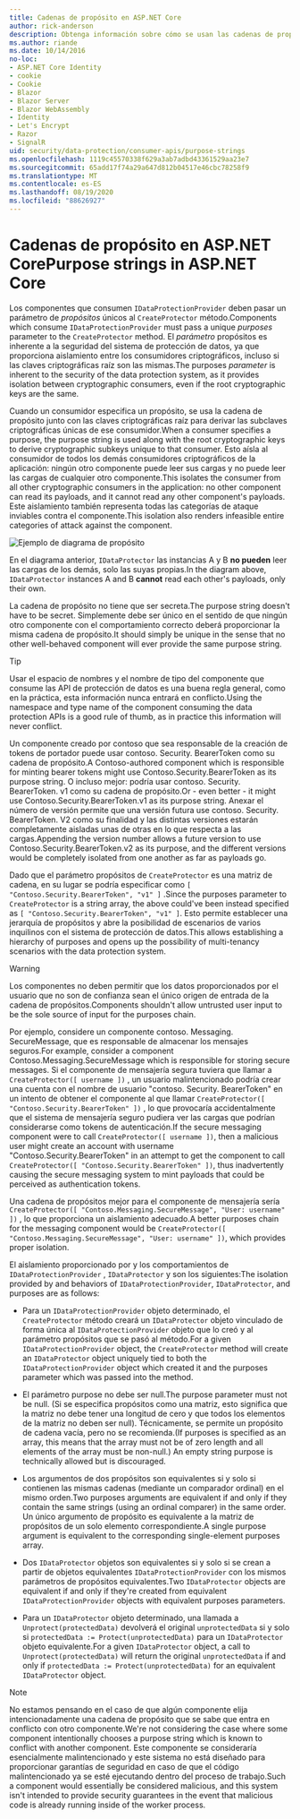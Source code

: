 ```yaml
---
title: Cadenas de propósito en ASP.NET Core
author: rick-anderson
description: Obtenga información sobre cómo se usan las cadenas de propósito en las API de protección de datos de ASP.NET Core.
ms.author: riande
ms.date: 10/14/2016
no-loc:
- ASP.NET Core Identity
- cookie
- Cookie
- Blazor
- Blazor Server
- Blazor WebAssembly
- Identity
- Let's Encrypt
- Razor
- SignalR
uid: security/data-protection/consumer-apis/purpose-strings
ms.openlocfilehash: 1119c45570338f629a3ab7adbd43361529aa23e7
ms.sourcegitcommit: 65add17f74a29a647d812b04517e46cbc78258f9
ms.translationtype: MT
ms.contentlocale: es-ES
ms.lasthandoff: 08/19/2020
ms.locfileid: "88626927"
---
```

# <a name="purpose-strings-in-aspnet-core"></a><span data-ttu-id="2fd66-103">Cadenas de propósito en ASP.NET Core</span><span class="sxs-lookup"><span data-stu-id="2fd66-103">Purpose strings in ASP.NET Core</span></span>

<a name="data-protection-consumer-apis-purposes"></a>

<span data-ttu-id="2fd66-104">Los componentes que consumen `IDataProtectionProvider` deben pasar un parámetro de *propósitos* únicos al `CreateProtector` método.</span><span class="sxs-lookup"><span data-stu-id="2fd66-104">Components which consume `IDataProtectionProvider` must pass a unique *purposes* parameter to the `CreateProtector` method.</span></span> <span data-ttu-id="2fd66-105">El *parámetro* propósitos es inherente a la seguridad del sistema de protección de datos, ya que proporciona aislamiento entre los consumidores criptográficos, incluso si las claves criptográficas raíz son las mismas.</span><span class="sxs-lookup"><span data-stu-id="2fd66-105">The purposes *parameter* is inherent to the security of the data protection system, as it provides isolation between cryptographic consumers, even if the root cryptographic keys are the same.</span></span>

<span data-ttu-id="2fd66-106">Cuando un consumidor especifica un propósito, se usa la cadena de propósito junto con las claves criptográficas raíz para derivar las subclaves criptográficas únicas de ese consumidor.</span><span class="sxs-lookup"><span data-stu-id="2fd66-106">When a consumer specifies a purpose, the purpose string is used along with the root cryptographic keys to derive cryptographic subkeys unique to that consumer.</span></span> <span data-ttu-id="2fd66-107">Esto aísla al consumidor de todos los demás consumidores criptográficos de la aplicación: ningún otro componente puede leer sus cargas y no puede leer las cargas de cualquier otro componente.</span><span class="sxs-lookup"><span data-stu-id="2fd66-107">This isolates the consumer from all other cryptographic consumers in the application: no other component can read its payloads, and it cannot read any other component's payloads.</span></span> <span data-ttu-id="2fd66-108">Este aislamiento también representa todas las categorías de ataque inviables contra el componente.</span><span class="sxs-lookup"><span data-stu-id="2fd66-108">This isolation also renders infeasible entire categories of attack against the component.</span></span>

![Ejemplo de diagrama de propósito](purpose-strings/_static/purposes.png)

<span data-ttu-id="2fd66-110">En el diagrama anterior, `IDataProtector` las instancias A y B **no pueden** leer las cargas de los demás, solo las suyas propias.</span><span class="sxs-lookup"><span data-stu-id="2fd66-110">In the diagram above, `IDataProtector` instances A and B **cannot** read each other's payloads, only their own.</span></span>

<span data-ttu-id="2fd66-111">La cadena de propósito no tiene que ser secreta.</span><span class="sxs-lookup"><span data-stu-id="2fd66-111">The purpose string doesn't have to be secret.</span></span> <span data-ttu-id="2fd66-112">Simplemente debe ser único en el sentido de que ningún otro componente con el comportamiento correcto deberá proporcionar la misma cadena de propósito.</span><span class="sxs-lookup"><span data-stu-id="2fd66-112">It should simply be unique in the sense that no other well-behaved component will ever provide the same purpose string.</span></span>

>[!TIP]
> <span data-ttu-id="2fd66-113">Usar el espacio de nombres y el nombre de tipo del componente que consume las API de protección de datos es una buena regla general, como en la práctica, esta información nunca entrará en conflicto.</span><span class="sxs-lookup"><span data-stu-id="2fd66-113">Using the namespace and type name of the component consuming the data protection APIs is a good rule of thumb, as in practice this information will never conflict.</span></span>
>
><span data-ttu-id="2fd66-114">Un componente creado por contoso que sea responsable de la creación de tokens de portador puede usar contoso. Security. BearerToken como su cadena de propósito.</span><span class="sxs-lookup"><span data-stu-id="2fd66-114">A Contoso-authored component which is responsible for minting bearer tokens might use Contoso.Security.BearerToken as its purpose string.</span></span> <span data-ttu-id="2fd66-115">O incluso mejor: podría usar contoso. Security. BearerToken. v1 como su cadena de propósito.</span><span class="sxs-lookup"><span data-stu-id="2fd66-115">Or - even better - it might use Contoso.Security.BearerToken.v1 as its purpose string.</span></span> <span data-ttu-id="2fd66-116">Anexar el número de versión permite que una versión futura use contoso. Security. BearerToken. V2 como su finalidad y las distintas versiones estarán completamente aisladas unas de otras en lo que respecta a las cargas.</span><span class="sxs-lookup"><span data-stu-id="2fd66-116">Appending the version number allows a future version to use Contoso.Security.BearerToken.v2 as its purpose, and the different versions would be completely isolated from one another as far as payloads go.</span></span>

<span data-ttu-id="2fd66-117">Dado que el parámetro propósitos de `CreateProtector` es una matriz de cadena, en su lugar se podría especificar como `[ "Contoso.Security.BearerToken", "v1" ]` .</span><span class="sxs-lookup"><span data-stu-id="2fd66-117">Since the purposes parameter to `CreateProtector` is a string array, the above could've been instead specified as `[ "Contoso.Security.BearerToken", "v1" ]`.</span></span> <span data-ttu-id="2fd66-118">Esto permite establecer una jerarquía de propósitos y abre la posibilidad de escenarios de varios inquilinos con el sistema de protección de datos.</span><span class="sxs-lookup"><span data-stu-id="2fd66-118">This allows establishing a hierarchy of purposes and opens up the possibility of multi-tenancy scenarios with the data protection system.</span></span>

<a name="data-protection-contoso-purpose"></a>

>[!WARNING]
> <span data-ttu-id="2fd66-119">Los componentes no deben permitir que los datos proporcionados por el usuario que no son de confianza sean el único origen de entrada de la cadena de propósitos.</span><span class="sxs-lookup"><span data-stu-id="2fd66-119">Components shouldn't allow untrusted user input to be the sole source of input for the purposes chain.</span></span>
>
><span data-ttu-id="2fd66-120">Por ejemplo, considere un componente contoso. Messaging. SecureMessage, que es responsable de almacenar los mensajes seguros.</span><span class="sxs-lookup"><span data-stu-id="2fd66-120">For example, consider a component Contoso.Messaging.SecureMessage which is responsible for storing secure messages.</span></span> <span data-ttu-id="2fd66-121">Si el componente de mensajería segura tuviera que llamar a `CreateProtector([ username ])` , un usuario malintencionado podría crear una cuenta con el nombre de usuario "contoso. Security. BearerToken" en un intento de obtener el componente al que llamar `CreateProtector([ "Contoso.Security.BearerToken" ])` , lo que provocaría accidentalmente que el sistema de mensajería seguro pudiera ver las cargas que podrían considerarse como tokens de autenticación.</span><span class="sxs-lookup"><span data-stu-id="2fd66-121">If the secure messaging component were to call `CreateProtector([ username ])`, then a malicious user might create an account with username "Contoso.Security.BearerToken" in an attempt to get the component to call `CreateProtector([ "Contoso.Security.BearerToken" ])`, thus inadvertently causing the secure messaging system to mint payloads that could be perceived as authentication tokens.</span></span>
>
><span data-ttu-id="2fd66-122">Una cadena de propósitos mejor para el componente de mensajería sería `CreateProtector([ "Contoso.Messaging.SecureMessage", "User: username" ])` , lo que proporciona un aislamiento adecuado.</span><span class="sxs-lookup"><span data-stu-id="2fd66-122">A better purposes chain for the messaging component would be `CreateProtector([ "Contoso.Messaging.SecureMessage", "User: username" ])`, which provides proper isolation.</span></span>

<span data-ttu-id="2fd66-123">El aislamiento proporcionado por y los comportamientos de `IDataProtectionProvider` , `IDataProtector` y son los siguientes:</span><span class="sxs-lookup"><span data-stu-id="2fd66-123">The isolation provided by and behaviors of `IDataProtectionProvider`, `IDataProtector`, and purposes are as follows:</span></span>

* <span data-ttu-id="2fd66-124">Para un `IDataProtectionProvider` objeto determinado, el `CreateProtector` método creará un `IDataProtector` objeto vinculado de forma única al `IDataProtectionProvider` objeto que lo creó y al parámetro propósitos que se pasó al método.</span><span class="sxs-lookup"><span data-stu-id="2fd66-124">For a given `IDataProtectionProvider` object, the `CreateProtector` method will create an `IDataProtector` object uniquely tied to both the `IDataProtectionProvider` object which created it and the purposes parameter which was passed into the method.</span></span>

* <span data-ttu-id="2fd66-125">El parámetro purpose no debe ser null.</span><span class="sxs-lookup"><span data-stu-id="2fd66-125">The purpose parameter must not be null.</span></span> <span data-ttu-id="2fd66-126">(Si se especifica propósitos como una matriz, esto significa que la matriz no debe tener una longitud de cero y que todos los elementos de la matriz no deben ser null). Técnicamente, se permite un propósito de cadena vacía, pero no se recomienda.</span><span class="sxs-lookup"><span data-stu-id="2fd66-126">(If purposes is specified as an array, this means that the array must not be of zero length and all elements of the array must be non-null.) An empty string purpose is technically allowed but is discouraged.</span></span>

* <span data-ttu-id="2fd66-127">Los argumentos de dos propósitos son equivalentes si y solo si contienen las mismas cadenas (mediante un comparador ordinal) en el mismo orden.</span><span class="sxs-lookup"><span data-stu-id="2fd66-127">Two purposes arguments are equivalent if and only if they contain the same strings (using an ordinal comparer) in the same order.</span></span> <span data-ttu-id="2fd66-128">Un único argumento de propósito es equivalente a la matriz de propósitos de un solo elemento correspondiente.</span><span class="sxs-lookup"><span data-stu-id="2fd66-128">A single purpose argument is equivalent to the corresponding single-element purposes array.</span></span>

* <span data-ttu-id="2fd66-129">Dos `IDataProtector` objetos son equivalentes si y solo si se crean a partir de objetos equivalentes `IDataProtectionProvider` con los mismos parámetros de propósitos equivalentes.</span><span class="sxs-lookup"><span data-stu-id="2fd66-129">Two `IDataProtector` objects are equivalent if and only if they're created from equivalent `IDataProtectionProvider` objects with equivalent purposes parameters.</span></span>

* <span data-ttu-id="2fd66-130">Para un `IDataProtector` objeto determinado, una llamada a `Unprotect(protectedData)` devolverá el original `unprotectedData` si y solo si `protectedData := Protect(unprotectedData)` para un `IDataProtector` objeto equivalente.</span><span class="sxs-lookup"><span data-stu-id="2fd66-130">For a given `IDataProtector` object, a call to `Unprotect(protectedData)` will return the original `unprotectedData` if and only if `protectedData := Protect(unprotectedData)` for an equivalent `IDataProtector` object.</span></span>

> [!NOTE]
> <span data-ttu-id="2fd66-131">No estamos pensando en el caso de que algún componente elija intencionadamente una cadena de propósito que se sabe que entra en conflicto con otro componente.</span><span class="sxs-lookup"><span data-stu-id="2fd66-131">We're not considering the case where some component intentionally chooses a purpose string which is known to conflict with another component.</span></span> <span data-ttu-id="2fd66-132">Este componente se consideraría esencialmente malintencionado y este sistema no está diseñado para proporcionar garantías de seguridad en caso de que el código malintencionado ya se esté ejecutando dentro del proceso de trabajo.</span><span class="sxs-lookup"><span data-stu-id="2fd66-132">Such a component would essentially be considered malicious, and this system isn't intended to provide security guarantees in the event that malicious code is already running inside of the worker process.</span></span>

